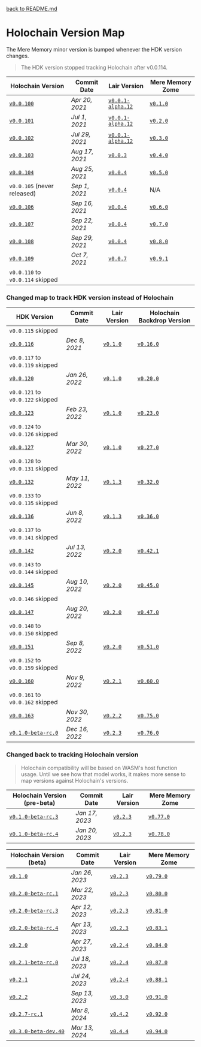 [back to README.md](../README.md)

# Holochain Version Map

The Mere Memory minor version is bumped whenever the HDK version changes.

> The HDK version stopped tracking Holochain after v0.0.114.

| Holochain Version                                                                                  | Commit Date    | Lair Version                                                                                         | Mere Memory Zome                                                                         |
|----------------------------------------------------------------------------------------------------|----------------|------------------------------------------------------------------------------------------------------|------------------------------------------------------------------------------------------|
| [`v0.0.100`](https://github.com/holochain/holochain/tree/3bd9181ea35c32993d1550591fd19720b31065f6) | *Apr 20, 2021* | [`v0.0.1-alpha.12`](https://github.com/holochain/lair/tree/2998dd3ad21928115b3a531cbc319e61bc896b78) | [`v0.1.0`](https://github.com/spartan-holochain-counsel/hc-zome-mere-memory/tree/v0.1.0) |
| [`v0.0.101`](https://github.com/holochain/holochain/tree/ea726cc05aa6064c3b8b4f85fddf3e89429f018e) | *Jul 1, 2021*  | [`v0.0.1-alpha.12`](https://github.com/holochain/lair/tree/2998dd3ad21928115b3a531cbc319e61bc896b78) | [`v0.2.0`](https://github.com/spartan-holochain-counsel/hc-zome-mere-memory/tree/v0.2.0) |
| [`v0.0.102`](https://github.com/holochain/holochain/tree/6535292238dc1fbd2b60433a2054f7787e4f060e) | *Jul 29, 2021* | [`v0.0.1-alpha.12`](https://github.com/holochain/lair/tree/2998dd3ad21928115b3a531cbc319e61bc896b78) | [`v0.3.0`](https://github.com/spartan-holochain-counsel/hc-zome-mere-memory/tree/v0.3.0) |
| [`v0.0.103`](https://github.com/holochain/holochain/tree/f3d17d993ad8d988402cc01d73a0095484efbabb) | *Aug 17, 2021* | [`v0.0.3`](https://github.com/holochain/lair/tree/6a9aab37c90566328c13c4d048d1afaf75fc39a9)          | [`v0.4.0`](https://github.com/spartan-holochain-counsel/hc-zome-mere-memory/tree/v0.4.0) |
| [`v0.0.104`](https://github.com/holochain/holochain/tree/d003eb7a45f1d7125c4701332202761721793d68) | *Aug 25, 2021* | [`v0.0.4`](https://github.com/holochain/lair/tree/d3155ac98ec550c6b5eb097923556958015f9354)          | [`v0.5.0`](https://github.com/spartan-holochain-counsel/hc-zome-mere-memory/tree/v0.5.0) |
| `v0.0.105` (never released)                                                                        | *Sep 1, 2021*  | [`v0.0.4`](https://github.com/holochain/lair/tree/d3155ac98ec550c6b5eb097923556958015f9354)          | N/A                                                                                      |
| [`v0.0.106`](https://github.com/holochain/holochain/tree/b11908875a9f6a09e8939fbf6f45ff658e3d10a6) | *Sep 16, 2021* | [`v0.0.4`](https://github.com/holochain/lair/tree/d3155ac98ec550c6b5eb097923556958015f9354)          | [`v0.6.0`](https://github.com/spartan-holochain-counsel/hc-zome-mere-memory/tree/v0.6.0) |
| [`v0.0.107`](https://github.com/holochain/holochain/tree/221f3424a919224dcf1950d1059e8b88aba08f7b) | *Sep 22, 2021* | [`v0.0.4`](https://github.com/holochain/lair/tree/d3155ac98ec550c6b5eb097923556958015f9354)          | [`v0.7.0`](https://github.com/spartan-holochain-counsel/hc-zome-mere-memory/tree/v0.7.0) |
| [`v0.0.108`](https://github.com/holochain/holochain/tree/cad04aec3fb5f137b2d224ab29dcc204af7b9821) | *Sep 29, 2021* | [`v0.0.4`](https://github.com/holochain/lair/tree/d3155ac98ec550c6b5eb097923556958015f9354)          | [`v0.8.0`](https://github.com/spartan-holochain-counsel/hc-zome-mere-memory/tree/v0.8.0) |
| [`v0.0.109`](https://github.com/holochain/holochain/tree/e5a480ce735beaa8ae7434abdb1b6dc03d487ffa) | *Oct 7, 2021*  | [`v0.0.7`](https://github.com/holochain/lair/tree/bd92b76ad9cc18bc0c0db215e4bea9767c9003cf)          | [`v0.9.1`](https://github.com/spartan-holochain-counsel/hc-zome-mere-memory/tree/v0.9.1) |
| `v0.0.110` to  `v0.0.114` skipped                                                                  |                |                                                                                                      |                                                                                          |


### Changed map to track HDK version instead of Holochain

| HDK Version                                                                                                | Commit Date    | Lair Version                                                                                | Holochain Backdrop Version                                                                 |
|------------------------------------------------------------------------------------------------------------|----------------|---------------------------------------------------------------------------------------------|--------------------------------------------------------------------------------------------|
| `v0.0.115` skipped                                                                                         |                |                                                                                             |                                                                                            |
| [`v0.0.116`](https://github.com/holochain/holochain/tree/9d9a556e8236234bcca64ee33620012c8a6ab095)         | *Dec 8, 2021*  | [`v0.1.0`](https://github.com/holochain/lair/tree/0343621e0bfa2a941ecf53363003d1f28b7ef0e6) | [`v0.16.0`](https://github.com/spartan-holochain-counsel/hc-zome-mere-memory/tree/v0.16.0) |
| `v0.0.117` to  `v0.0.119` skipped                                                                          |                |                                                                                             |                                                                                            |
| [`v0.0.120`](https://github.com/holochain/holochain/tree/4a449ee985053f5b8ee0f0688b949bd26bfcb3fc)         | *Jan 26, 2022* | [`v0.1.0`](https://github.com/holochain/lair/tree/0343621e0bfa2a941ecf53363003d1f28b7ef0e6) | [`v0.20.0`](https://github.com/spartan-holochain-counsel/hc-zome-mere-memory/tree/v0.20.0) |
| `v0.0.121` to  `v0.0.122` skipped                                                                          |                |                                                                                             |                                                                                            |
| [`v0.0.123`](https://github.com/holochain/holochain/tree/3e49d501ce1b74a700d5abae9b8b26021885f012)         | *Feb 23, 2022* | [`v0.1.0`](https://github.com/holochain/lair/tree/0343621e0bfa2a941ecf53363003d1f28b7ef0e6) | [`v0.23.0`](https://github.com/spartan-holochain-counsel/hc-zome-mere-memory/tree/v0.23.0) |
| `v0.0.124` to  `v0.0.126` skipped                                                                          |                |                                                                                             |                                                                                            |
| [`v0.0.127`](https://github.com/holochain/holochain/tree/ee7242f9aa014f1024cf90401b0a4d136b59323f)         | *Mar 30, 2022* | [`v0.1.0`](https://github.com/holochain/lair/tree/0343621e0bfa2a941ecf53363003d1f28b7ef0e6) | [`v0.27.0`](https://github.com/spartan-holochain-counsel/hc-zome-mere-memory/tree/v0.27.0) |
| `v0.0.128` to  `v0.0.131` skipped                                                                          |                |                                                                                             |                                                                                            |
| [`v0.0.132`](https://github.com/holochain/holochain/tree/9356749f7fecf2414d2d388f74037514f65571ef)         | *May 11, 2022* | [`v0.1.3`](https://github.com/holochain/lair/tree/27e3a4e305e2a5d48ba625aa3bfac9516d2583ed) | [`v0.32.0`](https://github.com/spartan-holochain-counsel/hc-zome-mere-memory/tree/v0.32.0) |
| `v0.0.133` to  `v0.0.135` skipped                                                                          |                |                                                                                             |                                                                                            |
| [`v0.0.136`](https://github.com/holochain/holochain/tree/7f204047c56a2c165b1442cd480828a03caadde2)         | *Jun 8, 2022*  | [`v0.1.3`](https://github.com/holochain/lair/tree/27e3a4e305e2a5d48ba625aa3bfac9516d2583ed) | [`v0.36.0`](https://github.com/spartan-holochain-counsel/hc-zome-mere-memory/tree/v0.36.0) |
| `v0.0.137` to  `v0.0.141` skipped                                                                          |                |                                                                                             |                                                                                            |
| [`v0.0.142`](https://github.com/holochain/holochain/tree/88813d781247c9db4d254063a604c22813013af5)         | *Jul 13, 2022* | [`v0.2.0`](https://github.com/holochain/lair/tree/20b18781d217f172187f16a0ef86b78eb1fcd3bd) | [`v0.42.1`](https://github.com/spartan-holochain-counsel/hc-zome-mere-memory/tree/v0.42.1) |
| `v0.0.143` to  `v0.0.144` skipped                                                                          |                |                                                                                             |                                                                                            |
| [`v0.0.145`](https://github.com/holochain/holochain/tree/005c15c06404f41baa77e4533a32cef93a69ed3b)         | *Aug 10, 2022* | [`v0.2.0`](https://github.com/holochain/lair/tree/20b18781d217f172187f16a0ef86b78eb1fcd3bd) | [`v0.45.0`](https://github.com/spartan-holochain-counsel/hc-zome-mere-memory/tree/v0.45.0) |
| `v0.0.146`  skipped                                                                                        |                |                                                                                             |                                                                                            |
| [`v0.0.147`](https://github.com/holochain/holochain/tree/ab8c5552111da73971554ea3d80e473c97b5c650)         | *Aug 20, 2022* | [`v0.2.0`](https://github.com/holochain/lair/tree/20b18781d217f172187f16a0ef86b78eb1fcd3bd) | [`v0.47.0`](https://github.com/spartan-holochain-counsel/hc-zome-mere-memory/tree/v0.47.0) |
| `v0.0.148` to `v0.0.150` skipped                                                                           |                |                                                                                             |                                                                                            |
| [`v0.0.151`](https://github.com/holochain/holochain/tree/cf8adc073596f4f5fc3dcf31c30bc8ade47a6f93)         | *Sep 8, 2022*  | [`v0.2.0`](https://github.com/holochain/lair/tree/20b18781d217f172187f16a0ef86b78eb1fcd3bd) | [`v0.51.0`](https://github.com/spartan-holochain-counsel/hc-zome-mere-memory/tree/v0.51.0) |
| `v0.0.152` to `v0.0.159` skipped                                                                           |                |                                                                                             |                                                                                            |
| [`v0.0.160`](https://github.com/holochain/holochain/tree/c39dac04fc87bc1325a8bb6fce275caedaa07eb3)         | *Nov 9, 2022*  | [`v0.2.1`](https://github.com/holochain/lair/tree/840999730ff2a5bacea8a31ed8fbacc954291b5c) | [`v0.60.0`](https://github.com/spartan-holochain-counsel/hc-zome-mere-memory/tree/v0.60.0) |
| `v0.0.161` to `v0.0.162` skipped                                                                           |                |                                                                                             |                                                                                            |
| [`v0.0.163`](https://github.com/holochain/holochain/tree/64286bf7aa10e9e93032361a69843daa354fdb1b)         | *Nov 30, 2022* | [`v0.2.2`](https://github.com/holochain/lair/tree/004d15c05f51bb625cb5c8db6e71f4a58ff4d3fe) | [`v0.75.0`](https://github.com/spartan-holochain-counsel/hc-zome-mere-memory/tree/v0.75.0) |
| [`v0.1.0-beta-rc.0`](https://github.com/holochain/holochain/tree/eb1e637c353190bfdba8b742c6b8bbb1b3f4a669) | *Dec 16, 2022* | [`v0.2.3`](https://github.com/holochain/lair/tree/cbfbefefe43073904a914c8181a450209a74167b) | [`v0.76.0`](https://github.com/spartan-holochain-counsel/hc-zome-mere-memory/tree/v0.76.0) |


### Changed back to tracking Holochain version

> Holochain compatibility will be based on WASM's host function usage.  Until we see how that model
> works, it makes more sense to map versions against Holochain's versions.

| Holochain Version (pre-beta)                                                                               | Commit Date    | Lair Version                                                                                | Mere Memory Zome                                                                           |
|------------------------------------------------------------------------------------------------------------|----------------|---------------------------------------------------------------------------------------------|--------------------------------------------------------------------------------------------|
| [`v0.1.0-beta-rc.3`](https://github.com/holochain/holochain/tree/60c042dbc8cc11aef091931c2758bb3e0d816662) | *Jan 17, 2023* | [`v0.2.3`](https://github.com/holochain/lair/tree/cbfbefefe43073904a914c8181a450209a74167b) | [`v0.77.0`](https://github.com/spartan-holochain-counsel/hc-zome-mere-memory/tree/v0.77.0) |
| [`v0.1.0-beta-rc.4`](https://github.com/holochain/holochain/tree/2730fc80a4c87144fc0a755862628af5448b96fd) | *Jan 20, 2023* | [`v0.2.3`](https://github.com/holochain/lair/tree/cbfbefefe43073904a914c8181a450209a74167b) | [`v0.78.0`](https://github.com/spartan-holochain-counsel/hc-zome-mere-memory/tree/v0.78.0) |

| Holochain Version (beta)                                                                                   | Commit Date    | Lair Version                                                                                | Mere Memory Zome                                                                           |
|------------------------------------------------------------------------------------------------------------|----------------|---------------------------------------------------------------------------------------------|--------------------------------------------------------------------------------------------|
| [`v0.1.0`](https://github.com/holochain/holochain/tree/41150668b18a57f4dc801a0b3439c1c76e149064)           | *Jan 26, 2023* | [`v0.2.3`](https://github.com/holochain/lair/tree/cbfbefefe43073904a914c8181a450209a74167b) | [`v0.79.0`](https://github.com/spartan-holochain-counsel/hc-zome-mere-memory/tree/v0.79.0) |
| [`v0.2.0-beta-rc.1`](https://github.com/holochain/holochain/tree/1f765d0b8d82d0f568ee8c42a33f0863c2a0bc90) | *Mar 22, 2023* | [`v0.2.3`](https://github.com/holochain/lair/tree/cbfbefefe43073904a914c8181a450209a74167b) | [`v0.80.0`](https://github.com/spartan-holochain-counsel/hc-zome-mere-memory/tree/v0.80.0) |
| [`v0.2.0-beta-rc.3`](https://github.com/holochain/holochain/tree/a2da5b87290bc8a4386d5055844ec2ae82737927) | *Apr 12, 2023* | [`v0.2.3`](https://github.com/holochain/lair/tree/cbfbefefe43073904a914c8181a450209a74167b) | [`v0.81.0`](https://github.com/spartan-holochain-counsel/hc-zome-mere-memory/tree/v0.81.0) |
| [`v0.2.0-beta-rc.4`](https://github.com/holochain/holochain/tree/9c4f10d16b28c977682010746c4a61641ecb68c8) | *Apr 13, 2023* | [`v0.2.3`](https://github.com/holochain/lair/tree/cbfbefefe43073904a914c8181a450209a74167b) | [`v0.83.1`](https://github.com/spartan-holochain-counsel/hc-zome-mere-memory/tree/v0.83.1) |
| [`v0.2.0`](https://github.com/holochain/holochain/tree/efe64a7f5dfbddc257945bf368db81c7b68de1bd)           | *Apr 27, 2023* | [`v0.2.4`](https://github.com/holochain/lair/tree/43be404da0fd9d57bf4429c44def405bd6490f61) | [`v0.84.0`](https://github.com/spartan-holochain-counsel/hc-zome-mere-memory/tree/v0.84.0) |
| [`v0.2.1-beta-rc.0`](https://github.com/holochain/holochain/tree/265a80c3b7993447412e9e6a63291e55ad08f403) | *Jul 18, 2023* | [`v0.2.4`](https://github.com/holochain/lair/tree/43be404da0fd9d57bf4429c44def405bd6490f61) | [`v0.87.0`](https://github.com/spartan-holochain-counsel/hc-zome-mere-memory/tree/v0.87.0) |
| [`v0.2.1`](https://github.com/holochain/holochain/tree/3f594f1a5cef41e896b99b6b46d336d54da3299d)           | *Jul 24, 2023* | [`v0.2.4`](https://github.com/holochain/lair/tree/43be404da0fd9d57bf4429c44def405bd6490f61) | [`v0.88.1`](https://github.com/spartan-holochain-counsel/hc-zome-mere-memory/tree/v0.88.1) |
| [`v0.2.2`](https://github.com/holochain/holochain/tree/holochain-0.2.2)                                    | *Sep 13, 2023* | [`v0.3.0`](https://github.com/holochain/lair/tree/lair_keystore-v0.3.0)                     | [`v0.91.0`](https://github.com/spartan-holochain-counsel/hc-zome-mere-memory/tree/v0.91.0) |
| [`v0.2.7-rc.1`](https://github.com/holochain/holochain/tree/holochain-0.2.7-rc.1)                          | *Mar 8, 2024*  | [`v0.4.2`](https://github.com/holochain/lair/tree/lair_keystore-v0.4.2)                     | [`v0.92.0`](https://github.com/spartan-holochain-counsel/hc-zome-mere-memory/tree/v0.92.0) |
| [`v0.3.0-beta-dev.40`](https://github.com/holochain/holochain/tree/holochain-0.3.0-beta-dev.40)            | *Mar 13, 2024* | [`v0.4.4`](https://github.com/holochain/lair/tree/lair_keystore-v0.3.0)                     | [`v0.94.0`](https://github.com/spartan-holochain-counsel/hc-zome-mere-memory/tree/v0.94.0) |

